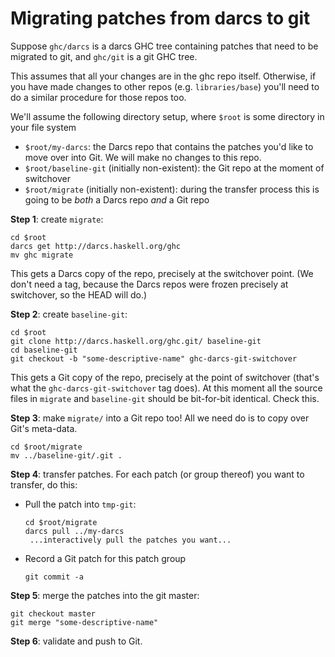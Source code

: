 # Migrating patches from darcs to git


Suppose `ghc/darcs` is a darcs GHC tree containing patches that need to be migrated to git, and `ghc/git` is a git GHC tree.


This assumes that all your changes are in the ghc repo itself. Otherwise, if you have made changes to other repos (e.g. `libraries/base`) you'll need to do a similar procedure for those repos too.


We'll assume the following directory setup, where `$root` is some directory in your file system

- `$root/my-darcs`: the Darcs repo that contains the patches you'd like to move over into Git.  We will make no changes to this repo.
- `$root/baseline-git` (initially non-existent): the Git repo at the moment of switchover
- `$root/migrate` (initially non-existent): during the transfer process this is going to be *both* a Darcs repo *and* a Git repo

**Step 1**: create `migrate`:

```wiki
cd $root
darcs get http://darcs.haskell.org/ghc
mv ghc migrate
```


This gets a Darcs copy of the repo, precisely at the switchover point.  (We don't need a tag, because the Darcs repos were frozen precisely at switchover, so the HEAD will do.)

**Step 2**: create `baseline-git`:

```wiki
cd $root
git clone http://darcs.haskell.org/ghc.git/ baseline-git
cd baseline-git
git checkout -b "some-descriptive-name" ghc-darcs-git-switchover
```


This gets a Git copy of the repo, precisely at the point of switchover (that's what the `ghc-darcs-git-switchover` tag does).  At this moment all the source files in `migrate` and `baseline-git` should be bit-for-bit identical.  Check this.

**Step 3**: make `migrate/` into a Git repo too!  All we need do is to copy over Git's meta-data.

```wiki
cd $root/migrate
mv ../baseline-git/.git .
```

**Step 4**: transfer patches.  For each patch (or group thereof) you want to transfer, do this:

- Pull the patch into `tmp-git`:

  ```wiki
  cd $root/migrate
  darcs pull ../my-darcs
   ...interactively pull the patches you want...
  ```
- Record a Git patch for this patch group

  ```wiki
  git commit -a
  ```

**Step 5**: merge the patches into the git master:

```wiki
git checkout master
git merge "some-descriptive-name"
```

**Step 6**: validate and push to Git.
